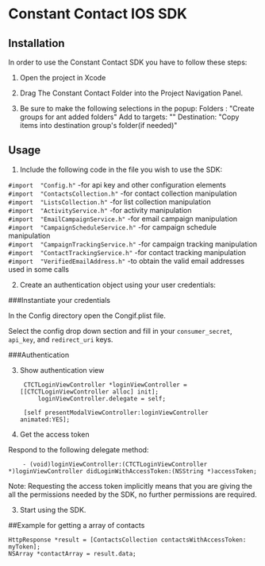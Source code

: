 
Constant Contact IOS SDK
=========================

## Installation

In order to use the Constant Contact SDK you have to follow these steps:

1) Open the project in Xcode

2) Drag The Constant Contact Folder into the Project Navigation Panel.

3) Be sure to make the following selections in the popup:
  Folders :            "Create groups for ant added folders" 
	Add to targets: "<yourProjectName>"
	Destination:     "Copy items into destination group's folder(if needed)"

## Usage

1) Include the following code in the file you wish to use the SDK:


`#import  "Config.h"`                  -for api key and other configuration elements
<br>
`#import  "ContactsCollection.h"`      -for contact collection manipulation
<br>
`#import  "ListsCollection.h"`         -for list collection manipulation
<br>
`#import  "ActivityService.h"`         -for activity manipulation
<br>
`#import  "EmailCampaignService.h"`    -for email campaign manipulation
<br>
`#import  "CampaignScheduleService.h"` -for campaign schedule manipulation
<br>
`#import  "CampaignTrackingService.h"` -for campaign tracking manipulation
<br>
`#import  "ContactTrackingService.h"`  -for contact tracking manipulation
<br>
`#import  "VerifiedEmailAddress.h"`  -to obtain the valid email addresses used in some calls


2) Create an authentication object using your user credentials:

###Instantiate your credentials 

In the Config directory open the Congif.plist file.

Select the config drop down section and fill in your `consumer_secret`, `api_key`, and `redirect_uri` keys.

###Authentication 

3) Show authentication view


        CTCTLoginViewController *loginViewController = [[CTCTLoginViewController alloc] init];
            loginViewController.delegate = self;
   
        [self presentModalViewController:loginViewController animated:YES];

4) Get the access token

Respond to the following delegate method:

        - (void)loginViewController:(CTCTLoginViewController *)loginViewController didLoginWithAccessToken:(NSString *)accessToken;

 Note: Requesting the access token implicitly means that you are giving the all the permissions needed by the SDK, no further permissions are required.

3) Start using the SDK.

##Example for getting a array of contacts
```
HttpResponse *result = [ContactsCollection contactsWithAccessToken: myToken];
NSArray *contactArray = result.data;
```
